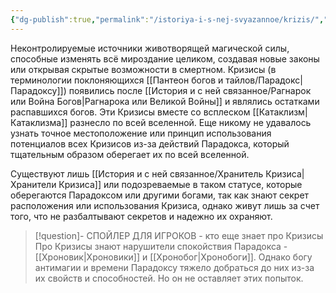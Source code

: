 ```yaml
---
{"dg-publish":true,"permalink":"/istoriya-i-s-nej-svyazannoe/krizis/","dgPassFrontmatter":true}
---
```


Неконтролируемые источники животворящей магической силы, способные изменять всё мироздание целиком, создавая новые законы или открывая скрытые возможности в смертном.
Кризисы (в терминологии поклоняющихся [[Пантеон богов и тайлов/Парадокс\|Парадоксу]]) появились после [[История и с ней связанное/Рагнарок или Война Богов\|Рагнарока или Великой Войны]] и являлись остатками распавшихся богов. Эти Кризисы вместе со всплеском [[Катаклизм\|Катаклизма]] разнесло по всей вселенной. Еще никому не удавалось узнать точное местоположение или принцип использования потенциалов всех Кризисов из-за действий Парадокса, который тщательным образом оберегает их по всей вселенной.

Существуют лишь [[История и с ней связанное/Хранитель Кризиса\|Хранители Кризиса]] или подозреваемые в таком статусе, которые оберегаются Парадоксом или другими богами, так как знают секрет расположения или использования Кризиса, однако живут лишь за счет того, что не разбалтывают секретов и надежно их охраняют.
> [!question]- СПОЙЛЕР ДЛЯ ИГРОКОВ - кто еще знает про Кризисы
>Про Кризисы знают нарушители спокойствия Парадокса - [[Хроновик\|Хроновики]] и [[Хронобог\|Хронобоги]]. Однако богу антимагии и времени Парадоксу тяжело добраться до них из-за их свойств и способностей. Но он не оставляет этих попыток.